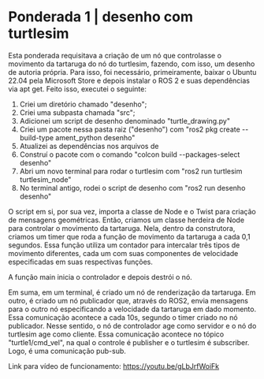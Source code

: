 # Ponderada 1 | desenho com turtlesim

Esta ponderada requisitava a criação de um nó que controlasse o movimento da tartaruga do nó do turtlesim, fazendo, com isso, um desenho de autoria própria. Para isso, foi necessário, primeiramente, baixar o Ubuntu 22.04 pela Microsoft Store e depois instalar o ROS 2 e suas dependências via apt get. Feito isso, executei o seguinte:

1. Criei um diretório chamado "desenho";
2. Criei uma subpasta chamada "src";
3. Adicionei um script de desenho denominado "turtle_drawing.py"
4. Criei um pacote nessa pasta raiz ("desenho") com "ros2 pkg create --build-type ament_python desenho"
5. Atualizei as dependências nos arquivos de 
6. Construí o pacote com o comando "colcon build --packages-select desenho"
7. Abri um novo terminal para rodar o turtlesim com "ros2 run turtlesim turtlesim_node"
8. No terminal antigo, rodei o script de desenho com "ros2 run desenho desenho"

O script em si, por sua vez, importa a classe de Node e o Twist para criação de mensagens geométricas. Então, criamos um classe herdeira de Node para controlar o movimento da tartaruga. Nela, dentro da construtora, criamos um timer que roda a função de movimento da tartaruga a cada 0,1 segundos. Essa função utiliza um contador para intercalar três tipos de movimento diferentes, cada um com suas componentes de velocidade especificadas em suas respectivas funções. 

A função main inicia o controlador e depois destrói o nó.

Em suma, em um terminal, é criado um nó de renderização da tartaruga. Em outro, é criado um nó publicador que, através do ROS2, envia mensagens para o outro nó especificando a velocidade da tartaruga em dado momento. Essa comunicação acontece a cada 10s, segundo o timer criado no nó publicador. Nesse sentido, o nó de controlador age como servidor e o nó do turtlesim age como cliente. Essa comunicação acontece no tópico "turtle1/cmd_vel", na qual o controle é publisher e o turtlesim é subscriber. Logo, é uma comunicação pub-sub.

Link para vídeo de funcionamento: https://youtu.be/gLbJrfWoiFk
